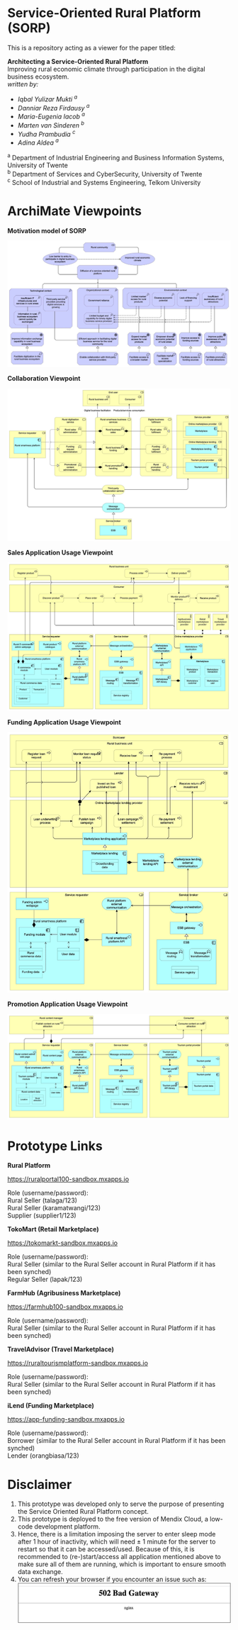 # Service-Oriented Rural Platform (SORP)

This is a repository acting as a viewer for the paper titled:

<b>Architecting a Service-Oriented Rural Platform</b>
<br>
Improving rural economic climate through participation in the digital business ecosystem.
<br />
<i>
written by:

- Iqbal Yulizar Mukti <sup>a</sup>
- Danniar Reza Firdausy <sup>a</sup>
- Maria-Eugenia Iacob <sup>a</sup>
- Marten van Sinderen <sup>b</sup>
- Yudha Prambudia <sup>c</sup>
- Adina Aldea <sup>a</sup>
</i>
<sup>a</sup> Department of Industrial Engineering and Business Information Systems, University of Twente
<br>
<sup>b</sup> Department of Services and CyberSecurity, University of Twente
<br>
<sup>c</sup> School of Industrial and Systems Engineering, Telkom University

# ArchiMate Viewpoints

<b>Motivation model of SORP</b>

![github-large](https://github.com/danniarreza/Service-Oriented-Rural-Platform/blob/main/Motivation%20viewpoint%20(SOA%20paper).jpg)

<b>Collaboration Viewpoint</b>

![github-large](https://github.com/danniarreza/Service-Oriented-Rural-Platform/blob/main/Collaboration%20viewpoint%20(SOA%20paper).jpg)

<b>Sales Application Usage Viewpoint</b>

![github-large](https://github.com/danniarreza/Service-Oriented-Rural-Platform/blob/main/Sales%20-%20app%20usage%20(WO%20Affiliate)%20SOA%20Paper.jpg)

<b>Funding Application Usage Viewpoint</b>

![github-large](https://github.com/danniarreza/Service-Oriented-Rural-Platform/blob/main/Lending%20-%20app%20usage%20(SOA).jpg)

<b>Promotion Application Usage Viewpoint</b>

![github-large](https://github.com/danniarreza/Service-Oriented-Rural-Platform/blob/main/Promotion%20-%20app%20usage%20(SOA%20Paper).jpg)

# Prototype Links

<b>Rural Platform</b>

https://ruralportal100-sandbox.mxapps.io

Role (username/password):
<br>
Rural Seller (talaga/123)
<br>
Rural Seller (karamatwangi/123)
<br>
Supplier (supplier1/123)

<b>TokoMart (Retail Marketplace)</b>

https://tokomarkt-sandbox.mxapps.io

Role (username/password):
<br>
Rural Seller (similar to the Rural Seller account in Rural Platform if it has been synched)
<br>
Regular Seller (lapak/123)

<b>FarmHub (Agribusiness Marketplace)</b>

https://farmhub100-sandbox.mxapps.io

Role (username/password):
<br>
Rural Seller (similar to the Rural Seller account in Rural Platform if it has been synched)

<b>TravelAdvisor (Travel Marketplace)</b>

https://ruraltourismplatform-sandbox.mxapps.io

Role (username/password):
<br>
Rural Seller (similar to the Rural Seller account in Rural Platform if it has been synched)

<b>iLend (Funding Marketplace)</b>

https://app-funding-sandbox.mxapps.io

Role (username/password):
<br>
Borrower (similar to the Rural Seller account in Rural Platform if it has been synched)
<br>
Lender (orangbiasa/123)

# Disclaimer

1.	This prototype was developed only to serve the purpose of presenting the Service Oriented Rural Platform concept.   
2.	This prototype is deployed to the free version of Mendix Cloud, a low-code development platform.
3.	Hence, there is a limitation imposing the server to enter sleep mode after 1 hour of inactivity, which will need ± 1 minute for the server to restart so that it can be accessed/used. Because of this, it is recommended to (re-)start/access all application mentioned above to make sure all of them are running, which is important to ensure smooth data exchange.
4.	You can refresh your browser if you encounter an issue such as:
![github-large](https://github.com/danniarreza/Service-Oriented-Rural-Platform/blob/main/502%20Bad%20Gateway.png)
